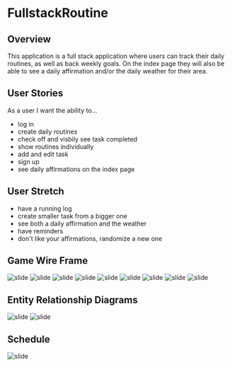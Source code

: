 # FullstackRoutine
## Overview
This application is a full stack application where users can track their daily routines, as well as back weekly goals. On the index page they will also be able to see a daily affirmation and/or the daily weather for their area.

## User Stories
As a user I want the ability to...
  - log in 
  - create daily routines
  - check off and visbily see task completed
  - show routines individually
  - add and edit task
  - sign up
  - see daily affirmations on the index page 

## User Stretch	
  - have a running log 
  - create smaller task from a bigger one
  - see both a daily affirmation and the weather 
  - have reminders 
  - don't like your affirmations, randomize a new one
    
    
## Game Wire Frame
![slide](/imageFiles/DailyRoutineApplication.jpg)
![slide](/imageFiles/HomePage.jpg)
![slide](/imageFiles/SignUp.jpg)
![slide](/imageFiles/Login.jpg)
![slide](/imageFiles/Index.jpg)
![slide](/imageFiles/Show.jpg)
![slide](/imageFiles/CreateNewTask.jpg)
![slide](/imageFiles/EditTask.jpg)
![slide](/imageFiles/LogOutDELETE.jpg)

## Entity Relationship Diagrams
![slide](/imageFiles/ERDModels.jpg)
![slide](/imageFiles/restfulRoutes.jpg)


## Schedule
![slide](/imageFiles/planning.jpg)
